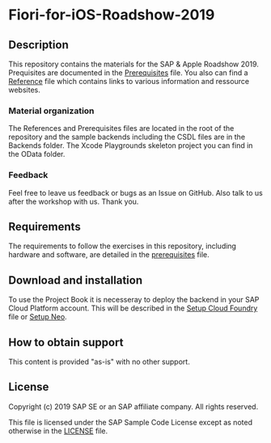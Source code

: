 # Fiori-for-iOS-Roadshow-2019

## Description

This repository contains the materials for the SAP & Apple Roadshow 2019. Prequisites are documented in the [Prerequisites](prerequisites.md) file. You also can find a [Reference](References.md) file which contains links to various information and ressource websites.

### Material organization

The References and Prerequisites files are located in the root of the repository and the sample backends including the CSDL files are in the Backends folder. The Xcode Playgrounds skeleton project you can find in the OData folder.

### Feedback

Feel free to leave us feedback or bugs as an Issue on GitHub. Also talk to us after the workshop with us. Thank you.


## Requirements

The requirements to follow the exercises in this repository, including hardware and software, are detailed in the [prerequisites](prerequisites.md) file.


## Download and installation

To use the Project Book it is necesseray to deploy the backend in your SAP Cloud Platform account. This will be described in the [Setup Cloud Foundry](https://github.wdf.sap.corp/d061070/Project-Book/blob/master/Backends/Setup%20Cloud%20Foundry.md) file or [Setup Neo](https://github.wdf.sap.corp/d061070/Project-Book/blob/master/Backends/Setup%20Neo.md).


## How to obtain support

This content is provided "as-is" with no other support.


## License

Copyright (c) 2019 SAP SE or an SAP affiliate company. All rights reserved.

This file is licensed under the SAP Sample Code License except as noted otherwise in the [LICENSE](LICENSE) file.


